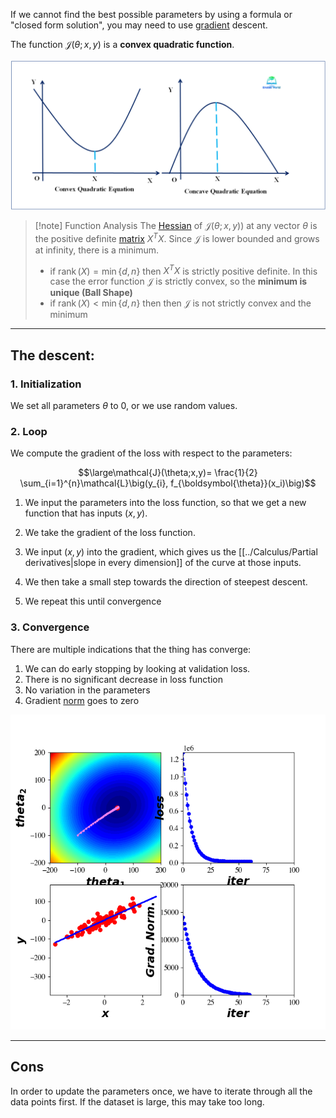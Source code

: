If we cannot find the best possible parameters by using a formula or "closed form solution", you may need to use [gradient](Gradient.md) descent.

The function $\mathcal{J}(\theta;x,y)$ is a **convex quadratic function**. 

![](../z_images/Pasted%20image%2020230522115650.png)

> [!note] Function Analysis
> The [Hessian](Hessian.md) of $\mathcal{J}(\theta;x,y)$) at any vector $θ$ is the positive definite [matrix](../Linear%20Algebra/Matrix%20(ML).md) $X^TX$. Since $\mathcal{J}$ is lower bounded and grows at infinity, there is a minimum.
> 
> -   if $\operatorname{rank}({X}) =\min\{d,n\}$ then $X^TX$ is strictly positive definite. In this case the error function $\mathcal{J}$ is strictly convex, so the **minimum is unique (Ball Shape)**
> -   if $\operatorname{rank}({X}) < \min\{d,n\}$ then then $\mathcal{J}$ is not strictly convex and the minimum
> 

---

## The descent:

### 1. Initialization

We set all parameters $\theta$ to 0, or we use random values.


### 2. Loop

We compute the gradient of the loss with respect to the parameters:

$$\large\mathcal{J}(\theta;x,y)= \frac{1}{2} \sum_{i=1}^{n}\mathcal{L}\big(y_{i}, f_{\boldsymbol{\theta}}(x_i)\big)$$

1. We input the parameters into the loss function, so that we get a new function that has inputs $(x, y)$.

2. We take the gradient of the loss function.

3. We input $(x, y)$ into the gradient, which gives us the [[../Calculus/Partial derivatives|slope in every dimension]] of the curve at those inputs.

4. We then take a small step towards the direction of steepest descent.

5. We repeat this until convergence


### 3. Convergence

There are multiple indications that the thing has converge:

1. We can do early stopping by looking at validation loss.
2. There is no significant decrease in loss function
3. No variation in the parameters
4. Gradient [norm](../Linear%20Algebra/Norm.md) goes to zero


![](../z_images/Pasted%20image%2020230525172345.png)

---

## Cons

In order to update the parameters once, we have to iterate through all the data points first.
If the dataset is large, this may take too long.